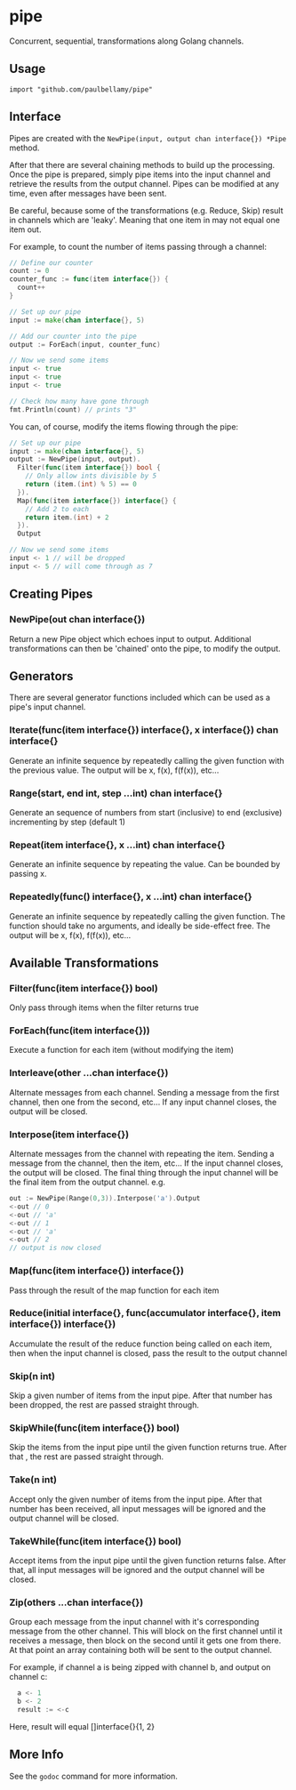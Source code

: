 # pipe

Concurrent, sequential, transformations along Golang channels.

## Usage

```
import "github.com/paulbellamy/pipe"
```

## Interface

Pipes are created with the ```NewPipe(input, output chan interface{}) *Pipe``` method.

After that there are several chaining methods to build up the processing. Once the pipe is prepared, simply pipe items into the input channel and retrieve the results from the output channel. Pipes can be modified at any time, even after messages have been sent.

Be careful, because some of the transformations (e.g. Reduce, Skip) result in channels which are 'leaky'. Meaning that one item in may not equal one item out.

For example, to count the number of items passing through a channel:

```Go
// Define our counter
count := 0
counter_func := func(item interface{}) {
  count++
}

// Set up our pipe
input := make(chan interface{}, 5)

// Add our counter into the pipe
output := ForEach(input, counter_func)

// Now we send some items
input <- true
input <- true
input <- true

// Check how many have gone through
fmt.Println(count) // prints "3"
```

You can, of course, modify the items flowing through the pipe:

```Go
// Set up our pipe
input := make(chan interface{}, 5)
output := NewPipe(input, output).
  Filter(func(item interface{}) bool {
    // Only allow ints divisible by 5
    return (item.(int) % 5) == 0
  }).
  Map(func(item interface{}) interface{} {
    // Add 2 to each
    return item.(int) + 2
  }).
  Output

// Now we send some items
input <- 1 // will be dropped
input <- 5 // will come through as 7
```

## Creating Pipes

### NewPipe(out chan interface{})

Return a new Pipe object which echoes input to output. Additional
transformations can then be 'chained' onto the pipe, to modify the output.

## Generators

There are several generator functions included which can be used as a pipe's
input channel.

### Iterate(func(item interface{}) interface{}, x interface{}) chan interface{}

Generate an infinite sequence by repeatedly calling the given function
with the previous value. The output will be x, f(x), f(f(x)), etc...

### Range(start, end int, step ...int) chan interface{}

Generate an sequence of numbers from start (inclusive) to end
(exclusive) incrementing by step (default 1)

### Repeat(item interface{}, x ...int) chan interface{}

Generate an infinite sequence by repeating the value. Can be bounded by
passing x.

### Repeatedly(func() interface{}, x ...int) chan interface{}

Generate an infinite sequence by repeatedly calling the given function.
The function should take no arguments, and ideally be side-effect free.
The output will be x, f(x), f(f(x)), etc...

## Available Transformations

### Filter(func(item interface{}) bool)

Only pass through items when the filter returns true

### ForEach(func(item interface{}))

Execute a function for each item (without modifying the item)

### Interleave(other ...chan interface{})

Alternate messages from each channel. Sending a message from the first
channel, then one from the second, etc... If any input channel
closes, the output will be closed.

### Interpose(item interface{})

Alternate messages from the channel with repeating the item. Sending a
message from the channel, then the item, etc... If the input channel
closes, the output will be closed. The final thing through the input
channel will be the final item from the output channel. e.g.

```Go
out := NewPipe(Range(0,3)).Interpose('a').Output
<-out // 0
<-out // 'a'
<-out // 1
<-out // 'a'
<-out // 2
// output is now closed
```

### Map(func(item interface{}) interface{})

Pass through the result of the map function for each item

### Reduce(initial interface{}, func(accumulator interface{}, item interface{}) interface{})

Accumulate the result of the reduce function being called on each item,
then when the input channel is closed, pass the result to the output
channel

### Skip(n int)

Skip a given number of items from the input pipe. After that number has
been dropped, the rest are passed straight through.

### SkipWhile(func(item interface{}) bool)

Skip the items from the input pipe until the given function returns
true. After that , the rest are passed straight through.

### Take(n int)

Accept only the given number of items from the input pipe. After that
number has been received, all input messages will be ignored and the
output channel will be closed.

### TakeWhile(func(item interface{}) bool)

Accept items from the input pipe until the given function returns false.
After that, all input messages will be ignored and the output channel
will be closed.

### Zip(others ...chan interface{})

Group each message from the input channel with it's corresponding
message from the other channel. This will block on the first channel
until it receives a message, then block on the second until it gets one
from there. At that point an array containing both will be sent to the
output channel.

For example, if channel a is being zipped with channel b, and output on
channel c:

```Go
  a <- 1
  b <- 2
  result := <-c
```

Here, result will equal []interface{}{1, 2}

## More Info

See the ```godoc``` command for more information.
